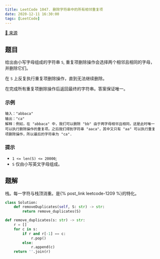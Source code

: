 ```yaml
---
title: LeetCode 1047. 删除字符串中的所有相邻重复项
date: 2020-12-11 16:30:00
tags: [LeetCode]
---
```


[:link: 来源](https://leetcode-cn.com/problems/remove-all-adjacent-duplicates-in-string/)

## 题目

给出由小写字母组成的字符串 `S`, 重复项删除操作会选择两个相邻且相同的字母，并删除它们。

在 `S` 上反复执行重复项删除操作，直到无法继续删除。

在完成所有重复项删除操作后返回最终的字符串。答案保证唯一。

### 示例

```raw
输入："abbaca"
输出："ca"
解释：例如，在 "abbaca" 中，我们可以删除 "bb" 由于两字母相邻且相同，这是此时唯一可以执行删除操作的重复项。之后我们得到字符串 "aaca"，其中又只有 "aa" 可以执行重复项删除操作，所以最后的字符串为 "ca".
```

### 提示

- `1 <= len(S) <= 20000`;
- `S` 仅由小写英文字母组成。

<!-- more -->

## 题解

栈。每一字符与栈顶消重。是{% post_link leetcode-1209 %}的特化。

```python
class Solution:
    def removeDuplicates(self, S: str) -> str:
        return remove_duplicates(S)

def remove_duplicates(s: str) -> str:
    r = []
    for c in s:
        if r and r[-1] == c:
            r.pop()
        else:
            r.append(c)
    return ''.join(r)
```
